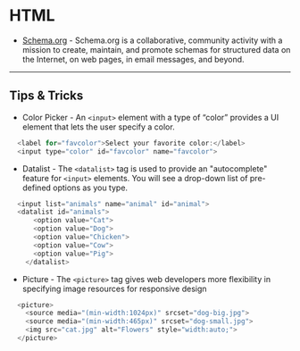 # HTML

* [Schema.org](https://schema.org) - Schema.org is a collaborative, community activity with a mission to create, maintain, and promote schemas for structured data on the Internet, on web pages, in email messages, and beyond.
---

## Tips & Tricks
* Color Picker - An ```<input>``` element with a type of “color” provides a UI element that lets the user specify a color.
```CS
  <label for="favcolor">Select your favorite color:</label>
  <input type="color" id="favcolor" name="favcolor">
```

* Datalist - The ```<datalist>``` tag is used to provide an "autocomplete" feature for ```<input>``` elements. You will see a drop-down list of pre-defined options as you type.
```CS
  <input list="animals" name="animal" id="animal">
  <datalist id="animals">
      <option value="Cat">
      <option value="Dog">
      <option value="Chicken">
      <option value="Cow">
      <option value="Pig">
    </datalist>
```

* Picture - The ```<picture>``` tag gives web developers more flexibility in specifying image resources for responsive design
```CS
  <picture>
    <source media="(min-width:1024px)" srcset="dog-big.jpg">
    <source media="(min-width:465px)" srcset="dog-small.jpg">
    <img src="cat.jpg" alt="Flowers" style="width:auto;">
  </picture>
```
